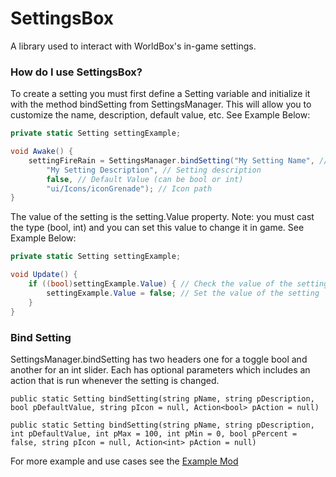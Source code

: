 # SettingsBox
A library used to interact with WorldBox's in-game settings.

### How do I use SettingsBox?

To create a setting you must first define a Setting variable and initialize it with the method bindSetting from SettingsManager. This will allow you to customize the name, description, default value, etc. See Example Below:

```csharp
private static Setting settingExample;

void Awake() {
    settingFireRain = SettingsManager.bindSetting("My Setting Name", // Setting name
        "My Setting Description", // Setting description 
        false, // Default Value (can be bool or int)
        "ui/Icons/iconGrenade"); // Icon path
}
```

The value of the setting is the setting.Value property. Note: you must cast the type (bool, int) and you can set this value to change it in game. See Example Below:

```csharp
private static Setting settingExample;

void Update() {
    if ((bool)settingExample.Value) { // Check the value of the setting
        settingExample.Value = false; // Set the value of the setting
    }
}
```

### Bind Setting
SettingsManager.bindSetting has two headers one for a toggle bool and another for an int slider. Each has optional parameters which includes an action that is run whenever the setting is changed.

```
public static Setting bindSetting(string pName, string pDescription, bool pDefaultValue, string pIcon = null, Action<bool> pAction = null)
```
```
public static Setting bindSetting(string pName, string pDescription, int pDefaultValue, int pMax = 100, int pMin = 0, bool pPercent = false, string pIcon = null, Action<int> pAction = null)
````

For more example and use cases see the [Example Mod](https://github.com/ApexNite/SettingsExample)
